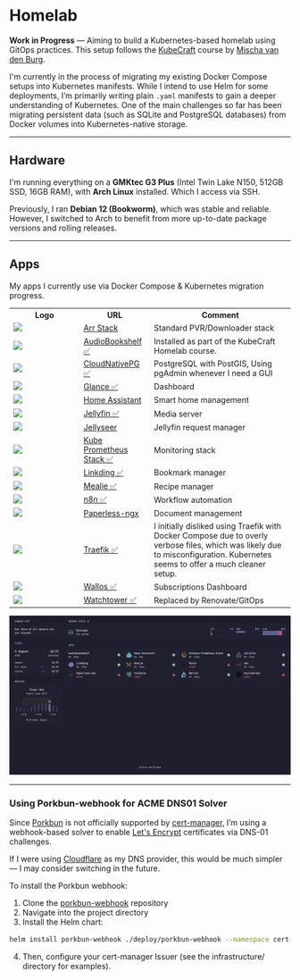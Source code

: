 # Homelab

**Work in Progress** — Aiming to build a Kubernetes-based homelab using GitOps practices. This setup follows the [KubeCraft](https://www.skool.com/kubecraft) course by [Mischa van den Burg](https://github.com/mischavandenburg).

I'm currently in the process of migrating my existing Docker Compose setups into Kubernetes manifests. While I intend to use Helm for some deployments, I’m primarily writing plain `.yaml` manifests to gain a deeper understanding of Kubernetes. One of the main challenges so far has been migrating persistent data (such as SQLite and PostgreSQL databases) from Docker volumes into Kubernetes-native storage.

---

## Hardware

I'm running everything on a **GMKtec G3 Plus** (Intel Twin Lake N150, 512GB SSD, 16GB RAM), with **Arch Linux** installed. Which I access via SSH.

Previously, I ran **Debian 12 (Bookworm)**, which was stable and reliable. However, I switched to Arch to benefit from more up-to-date package versions and rolling releases.

---

## Apps

My apps I currently use via Docker Compose & Kubernetes migration progress.
<table style="width:100%">
    <tr>
        <th style="width:25%">Logo</td>
        <th style="width:25%">URL</td>
        <th style="width:50%">Comment</td>
    </tr>
    <tr>
        <td><img width="32" src="https://cdn.jsdelivr.net/gh/selfhst/icons/svg/sonarr-radarr.svg"></td>
        <td><a href="https://trash-guides.info">Arr Stack</a></td>
        <td>Standard PVR/Downloader stack</td>
    </tr>
    <tr>
        <td><img width="32" src="https://cdn.jsdelivr.net/gh/selfhst/icons/svg/audiobookshelf.svg"></td>
        <td><a href="https://www.audiobookshelf.org/">AudioBookshelf ✅</a></td>
        <td>Installed as part of the KubeCraft Homelab course.</td>
    </tr>
    <tr>
        <td><img width="32" src="https://cdn.jsdelivr.net/gh/selfhst/icons/svg/postgresql.svg"></td>
        <td><a href="https://cloudnative-pg.io/">CloudNativePG ✅</a></td>
        <td>PostgreSQL with PostGIS, Using pgAdmin whenever I need a GUI</td>
    </tr>
    <tr>
        <td><img width="32" src="https://cdn.jsdelivr.net/gh/selfhst/icons/svg/glance.svg"></td>
        <td><a href="https://github.com/glanceapp/glance/">Glance ✅</a></td>
        <td>Dashboard</td>
    </tr>
    <tr>
        <td><img width="32" src="https://cdn.jsdelivr.net/gh/selfhst/icons/svg/home-assistant.svg"></td>
        <td><a href="https://www.home-assistant.io/">Home Assistant</a></td>
        <td>Smart home management</td>
    </tr>
    <tr>
        <td><img width="32" src="https://cdn.jsdelivr.net/gh/selfhst/icons/svg/jellyfin.svg"></td>
        <td><a href="https://jellyfin.org/docs/general/installation/container">Jellyfin ✅</a></td>
        <td>Media server</td>
    </tr>
    <tr>
        <td><img width="32" src="https://cdn.jsdelivr.net/gh/selfhst/icons/svg/jellyseerr.svg"></td>
        <td><a href="https://docs.jellyfineerr.dev/getting-started/docker?docker-methods=docker-compose">Jellyseer</a></td>
        <td>Jellyfin request manager</td>
    </tr>
    <tr>
        <td><img width="32" src="https://cdn.jsdelivr.net/gh/selfhst/icons/svg/grafana.svg"></td>
        <td><a href="https://github.com/prometheus-community/helm-charts/tree/main/charts/kube-prometheus-stack#get-helm-repository-info">Kube Prometheus Stack ✅</a></td>
        <td>Monitoring stack</td>
    </tr>
    <tr>
        <td><img width="32" src="https://cdn.jsdelivr.net/gh/selfhst/icons/svg/linkding.svg"></td>
        <td><a href="https://linkding.link/">Linkding ✅</a></td>
        <td>Bookmark manager</td>
    </tr>
    <tr>
        <td><img width="32" src="https://cdn.jsdelivr.net/gh/selfhst/icons/svg/mealie.svg"></td>
        <td><a href="https://docs.mealie.io/">Mealie ✅</a></td>
        <td>Recipe manager</td>
    </tr>
    <tr>
        <td><img width="32" src="https://cdn.jsdelivr.net/gh/selfhst/icons/svg/n8n.svg"></td>
        <td><a href="https://n8n.io/">n8n ✅<a/></td>
        <td>Workflow automation</td>
    </tr>
    <tr>
        <td><img width="32" src="https://cdn.jsdelivr.net/gh/selfhst/icons/svg/paperless-ngx.svg"></td>
        <td><a href="https://docs.paperless-ngx.com/">Paperless-ngx</a></td>
        <td>Document management</td>
    </tr>
    <tr>
        <td><img width="32" src="https://cdn.jsdelivr.net/gh/selfhst/icons/svg/traefik.svg"></td>
        <td><a href="https://doc.traefik.io/traefik/getting-started/">Traefik ✅</a></td>
        <td>I initially disliked using Traefik with Docker Compose due to overly verbose files, which was likely due to misconfiguration. Kubernetes seems to offer a much cleaner setup.</td>
    </tr>
    <tr>
        <td><img width="32" src="https://cdn.jsdelivr.net/gh/selfhst/icons/svg/wallos.svg"></td>
        <td><a href="https://github.com/ellite/Wallos">Wallos ✅</a></td>
        <td>Subscriptions Dashboard</td>
    </tr>
    <tr>
        <td><img width="32" src="https://cdn.jsdelivr.net/gh/selfhst/icons/svg/watchtower.svg"></td>
        <td><a href="https://github.com/containrrr/watchtower">Watchtower ✅</a></td>
        <td>Replaced by Renovate/GitOps</td>
    </tr>
</table>

![Glance](./assets/Glance.png)

---

### Using Porkbun-webhook for ACME DNS01 Solver

Since [Porkbun](https://porkbun.com/) is not officially supported by [cert-manager](https://cert-manager.io), I’m using a webhook-based solver to enable [Let's Encrypt](https://letsencrypt.org/) certificates via DNS-01 challenges.

If I were using [Cloudflare](https://www.cloudflare.com/) as my DNS provider, this would be much simpler — I may consider switching in the future.

To install the Porkbun webhook:

1. Clone the [porkbun-webhook](https://github.com/mdonoughe/porkbun-webhook) repository
2. Navigate into the project directory
3. Install the Helm chart:

```bash
helm install porkbun-webhook ./deploy/porkbun-webhook --namespace cert-manager  --set groupName=christophervestman.com
```

4. Then, configure your cert-manager Issuer (see the infrastructure/ directory for examples).
